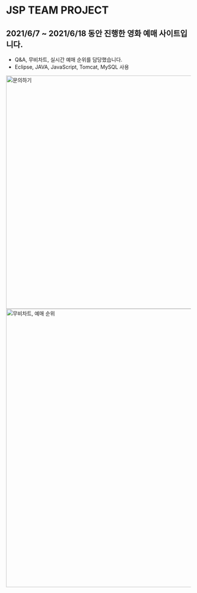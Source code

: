 # JSP TEAM PROJECT
## 2021/6/7 ~ 2021/6/18 동안 진행한 영화 예매 사이트입니다. <br>
- Q&A, 무비차트, 실시간 예매 순위를 담당했습니다. <br>
- Eclipse, JAVA, JavaScript, Tomcat, MySQL 사용  <Br>

<img width="635" alt="문의하기" src="https://user-images.githubusercontent.com/85466326/127730005-0ee4ba07-e0f0-4913-a613-2114ef83179a.PNG">
  
<img width="758" alt="무비차트, 예매 순위" src="https://user-images.githubusercontent.com/85466326/127730025-237c13a5-f8cd-4a92-ae48-8c1fd92bf632.PNG">
